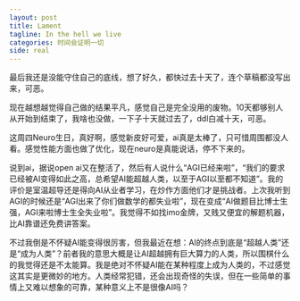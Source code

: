 ```yaml
---
layout: post
title: Lament
tagline: In the hell we live
categories: 时间会证明一切
side: real
---
```


最后我还是没能守住自己的底线，想了好久，都快过去十天了，连个草稿都没写出来，可恶。

现在越想越觉得自己做的结果平凡，感觉自己是完全没用的废物。10天都够别人从开始到结束了，我啥也没做，一下子十天就过去了，ddl白减十天，可恶。

这周四Neuro生日，真好啊，感觉新皮好可爱，ai真是太棒了，只可惜周围都没人看。感觉性能方面也做了优化，现在neuro是真能说话，停不下来的。

说到ai，据说open ai又在整活了，然后有人说什么“AGI已经来啦”，“我们的要求已经被AI变得如此之高，总希望AI能超越人类，以至于AGI以至都不知道”。我的评价是室温超导还是得向AI从业者学习，在炒作方面他们才是挑战者。上次我听到AGI的时候还是“AGI出来了你们做数学的都失业啦”，现在变成“AI做题目比博士生强，AGI来啦博士生全失业啦”。我觉得不如找imo金牌，又贱又便宜的解题机器，比AI靠谱还免费讲答案。

不过我倒是不怀疑AI能变得很厉害，但我最近在想：AI的终点到底是“超越人类”还是“成为人类”？前者我的意思大概是让AI超越拥有巨大算力的人类，所以围棋什么的我觉得还是不太能算。我是绝对不怀疑AI能在某种程度上成为人类的，不过感觉这其实是更微妙的地方。人类经常犯错，还会出现奇怪的失误，但在一些简单的事情上又难以想象的可靠，某种意义上不是很像AI吗？